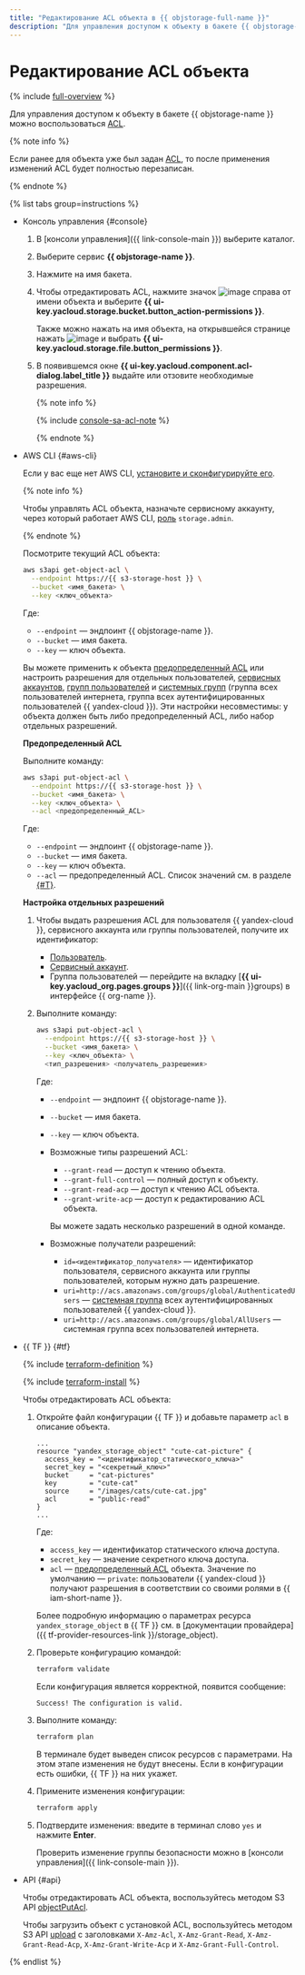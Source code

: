 ```yaml
---
title: "Редактирование ACL объекта в {{ objstorage-full-name }}"
description: "Для управления доступом к объекту в бакете {{ objstorage-name }} можно использовать список управления доступом (ACL)."
---
```


# Редактирование ACL объекта

{% include [full-overview](../../../_includes/storage/security/full-overview.md) %}

Для управления доступом к объекту в бакете {{ objstorage-name }} можно воспользоваться [ACL](../../concepts/acl.md).

{% note info %}

Если ранее для объекта уже был задан [ACL](../../concepts/acl.md), то после применения изменений ACL будет полностью перезаписан.

{% endnote %}

{% list tabs group=instructions %}

- Консоль управления {#console}
  
    1. В [консоли управления]({{ link-console-main }}) выберите каталог.
    1. Выберите сервис **{{ objstorage-name }}**.
    1. Нажмите на имя бакета.
    1. Чтобы отредактировать ACL, нажмите значок ![image](../../../_assets/console-icons/ellipsis.svg) справа от имени объекта и выберите **{{ ui-key.yacloud.storage.bucket.button_action-permissions }}**.
      
        Также можно нажать на имя объекта, на открывшейся странице нажать ![image](../../../_assets/console-icons/ellipsis.svg) и выбрать **{{ ui-key.yacloud.storage.file.button_permissions }}**.

    1. В появившемся окне **{{ ui-key.yacloud.component.acl-dialog.label_title }}** выдайте или отзовите необходимые разрешения.

        {% note info %}
  
        {% include [console-sa-acl-note](../../../_includes/storage/console-sa-acl-note.md) %}
  
        {% endnote %}

- AWS CLI {#aws-cli}

  Если у вас еще нет AWS CLI, [установите и сконфигурируйте его](../../tools/aws-cli.md).

  {% note info %}

  Чтобы управлять ACL объекта, назначьте сервисному аккаунту, через который работает AWS CLI, [роль](../../security/index.md#storage-admin) `storage.admin`.

  {% endnote %}

  Посмотрите текущий ACL объекта:

  ```bash
  aws s3api get-object-acl \
    --endpoint https://{{ s3-storage-host }} \
    --bucket <имя_бакета> \
    --key <ключ_объекта>
  ```

  Где:
  * `--endpoint` — эндпоинт {{ objstorage-name }}.
  * `--bucket` — имя бакета.
  * `--key` — ключ объекта.

  Вы можете применить к объекта [предопределенный ACL](../../concepts/acl.md#predefined-acls) или настроить разрешения для отдельных пользователей, [сервисных аккаунтов](../../../iam/concepts/users/service-accounts.md), [групп пользователей](../../../organization/concepts/groups.md) и [системных групп](../../concepts/acl.md#system-groups) (группа всех пользователей интернета, группа всех аутентифицированных пользователей {{ yandex-cloud }}). Эти настройки несовместимы: у объекта должен быть либо предопределенный ACL, либо набор отдельных разрешений.

  **Предопределенный ACL**

  Выполните команду:

  ```bash
  aws s3api put-object-acl \
    --endpoint https://{{ s3-storage-host }} \
    --bucket <имя_бакета> \
    --key <ключ_объекта> \
    --acl <предопределенный_ACL>
  ```

  Где:

  * `--endpoint` — эндпоинт {{ objstorage-name }}.
  * `--bucket` — имя бакета.
  * `--key` — ключ объекта.
  * `--acl` — предопределенный ACL. Список значений см. в разделе [{#T}](../../concepts/acl.md#predefined-acls).
  
  **Настройка отдельных разрешений**

  1. Чтобы выдать разрешения ACL для пользователя {{ yandex-cloud }}, сервисного аккаунта или группы пользователей, получите их идентификатор:
  
      
      * [Пользователь](../../../iam/operations/users/get.md).
      * [Сервисный аккаунт](../../../iam/operations/sa/get-id.md).
      * Группа пользователей — перейдите на вкладку [**{{ ui-key.yacloud_org.pages.groups }}**]({{ link-org-main }}groups) в интерфейсе {{ org-name }}.
  

  1. Выполните команду:

      ```bash
      aws s3api put-object-acl \
        --endpoint https://{{ s3-storage-host }} \
        --bucket <имя_бакета> \
        --key <ключ_объекта> \
        <тип_разрешения> <получатель_разрешения>
      ```

        Где:
        * `--endpoint` — эндпоинт {{ objstorage-name }}.
        * `--bucket` — имя бакета.
        * `--key` — ключ объекта.
        * Возможные типы разрешений ACL:
          * `--grant-read` — доступ к чтению объекта.
          * `--grant-full-control` — полный доступ к объекту.
          * `--grant-read-acp` — доступ к чтению ACL объекта.
          * `--grant-write-acp` — доступ к редактированию ACL объекта.
          
          Вы можете задать несколько разрешений в одной команде.
        * Возможные получатели разрешений:
          * `id=<идентификатор_получателя>` — идентификатор пользователя, сервисного аккаунта или группы пользователей, которым нужно дать разрешение.
          * `uri=http://acs.amazonaws.com/groups/global/AuthenticatedUsers` — [системная группа](../../concepts/acl.md#system-groups) всех аутентифицированных пользователей {{ yandex-cloud }}.
          * `uri=http://acs.amazonaws.com/groups/global/AllUsers` — системная группа всех пользователей интернета.

- {{ TF }} {#tf}

  {% include [terraform-definition](../../../_tutorials/_tutorials_includes/terraform-definition.md) %}

  
  {% include [terraform-install](../../../_includes/terraform-install.md) %}


  Чтобы отредактировать ACL объекта:

  1. Откройте файл конфигурации {{ TF }} и добавьте параметр `acl` в описание объекта.

     ```hcl
     ...
     resource "yandex_storage_object" "cute-cat-picture" {
       access_key = "<идентификатор_статического_ключа>"
       secret_key = "<секретный_ключ>"
       bucket     = "cat-pictures"
       key        = "cute-cat"
       source     = "/images/cats/cute-cat.jpg"
       acl        = "public-read"
     }
     ...
     ```

     Где:
     * `access_key` — идентификатор статического ключа доступа.
     * `secret_key` — значение секретного ключа доступа.
     * `acl` — [предопределенный ACL](../../../storage/concepts/acl.md#predefined-acls) объекта. Значение по умолчанию — `private`: пользователи {{ yandex-cloud }} получают разрешения в соответствии со своими ролями в {{ iam-short-name }}.

     Более подробную информацию о параметрах ресурса `yandex_storage_object` в {{ TF }} см. в [документации провайдера]({{ tf-provider-resources-link }}/storage_object).

  1. Проверьте конфигурацию командой:

     ```bash
     terraform validate
     ```
     
     Если конфигурация является корректной, появится сообщение:
     
     ```bash
     Success! The configuration is valid.
     ```

  1. Выполните команду:

     ```bash
     terraform plan
     ```
  
     В терминале будет выведен список ресурсов с параметрами. На этом этапе изменения не будут внесены. Если в конфигурации есть ошибки, {{ TF }} на них укажет.

  1. Примените изменения конфигурации:

     ```bash
     terraform apply
     ```
     
  1. Подтвердите изменения: введите в терминал слово `yes` и нажмите **Enter**.

     Проверить изменение группы безопасности можно в [консоли управления]({{ link-console-main }}).

- API {#api}

  Чтобы отредактировать ACL объекта, воспользуйтесь методом S3 API [objectPutAcl](../../s3/api-ref/acl/objectput.md).

  Чтобы загрузить объект с установкой ACL, воспользуйтесь методом S3 API [upload](../../s3/api-ref/object/upload.md) с заголовками `X-Amz-Acl`, `X-Amz-Grant-Read`, `X-Amz-Grant-Read-Acp`, `X-Amz-Grant-Write-Acp` и `X-Amz-Grant-Full-Control`.

{% endlist %}
